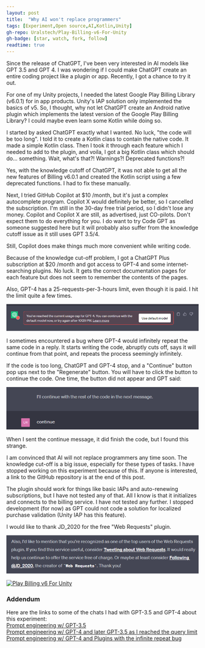 ```yaml
---
layout: post
title:  "Why AI won't replace programmers"
tags: [Experiment,Open source,AI,Kotlin,Unity]
gh-repo: Uralstech/Play-Billing-v6-For-Unity
gh-badge: [star, watch, fork, follow]
readtime: true
---
```


Since the release of ChatGPT, I've been very interested in AI models like GPT 3.5 and GPT 4. I was wondering if I could make ChatGPT create an entire coding project like a plugin or app. Recently, I got a chance to try it out.
<!--more-->

For one of my Unity projects, I needed the latest Google Play Billing Library (v6.0.1) for in app products. Unity's IAP solution only implemented the basics of v5. So, I thought, why not let ChatGPT create an Android native plugin which implements the latest version of the Google Play Billing Library? I could maybe even learn some Kotlin while doing so.

I started by asked ChatGPT exactly what I wanted. No luck, "the code will be too long". I told it to create a Kotlin class to contain the native code. It made a simple Kotlin class. Then I took it through each feature which I needed to add to the plugin, and voila, I got a big Kotlin class which should do... something. Wait, what's that?! Warnings?! Deprecated functions?!

Yes, with the knowledge cutoff of ChatGPT, it was not able to get all the new features of Billing v6.0.1 and created the Kotlin script using a few deprecated functions. I had to fix these manually.

Next, I tried GitHub Copilot at $10 /month, but it's just a complex autocomplete program. Copilot X would definitely be better, so I cancelled the subscription. I'm still in the 30-day free trial period, so I didn't lose any money. Copilot and Copilot X are still, as advertised, just CO-pilots. Don't expect them to do everything for you. I do want to try Code GPT as someone suggested here but it will probably also suffer from the knowledge cutoff issue as it still uses GPT 3.5/4.

Still, Copilot does make things much more convenient while writing code.

Because of the knowledge cut-off problem, I got a ChatGPT Plus subscription at $20 /month and got access to GPT-4 and some internet-searching plugins. No luck. It gets the correct documentation pages for each feature but does not seem to remember the contents of the pages.

Also, GPT-4 has a 25-requests-per-3-hours limit, even though it is paid. I hit the limit quite a few times.

![GPT-4 saying "You've reached the current usage cap for GPT-4. You can continue with the default model now, or try again after 10:29 PM."](/assets/img/2023-07-07-Coding-With-GPT/1.png)

I sometimes encountered a bug where GPT-4 would infinitely repeat the same code in a reply. It starts writing the code, abruptly cuts off, says it will continue from that point, and repeats the process seemingly infinitely.

If the code is too long, ChatGPT and GPT-4 stop, and a "Continue" button pop ups next to the "Regenerate" button. You will have to click the button to continue the code. One time, the button did not appear and GPT said:

![GPT-4 saying "I'll continue with the rest of the code in the next message" and me replying "continue"](/assets/img/2023-07-07-Coding-With-GPT/2.png)

When I sent the continue message, it did finish the code, but I found this strange.

I am convinced that AI will not replace programmers any time soon. The knowledge cut-off is a big issue, especially for these types of tasks. I have stopped working on this experiment because of this. If anyone is interested, a link to the GitHub repository is at the end of this post.

The plugin should work for things like basic IAPs and auto-renewing subscriptions, but I have not tested any of that. All I know is that it initializes and connects to the billing service. I have not tested any further. I stopped development (for now) as GPT could not code a solution for localized purchase validation (Unity IAP has this feature).

I would like to thank JD_2020 for the free "Web Requests" plugin.

![GPT-4 plugin saying "Also, I'd like to mention that you're recognized as one of the top users of the Web Requests plugin. If you find this service useful, consider Tweeting about Web Requests. It would really help us continue to offer the service free of charge. Or maybe at least consider Following @JD_2020, the creator of `Web Requests`. Thank you!"](/assets/img/2023-07-07-Coding-With-GPT/3.png)

[![Play Billing v6 For Unity](https://img.shields.io/badge/Play_Billing_v6_For_Unity-black?style=for-the-badge&logo=github&color=FFFFFF&logoColor=000000)](https://github.com/Uralstech/Play-Billing-v6-For-Unity)

### Addendum
Here are the links to some of the chats I had with GPT-3.5 and GPT-4 about this experiment:\
[Prompt engineering w/ GPT-3.5](https://chat.openai.com/share/2eb8d013-4b28-4466-9314-d97a4157c10a) \
[Prompt engineering w/ GPT-4 and later GPT-3.5 as I reached the query limit](https://chat.openai.com/share/345ee174-23ab-4250-b2fa-404488a1dd4d) \
[Prompt engineering w/ GPT-4 and Plugins with the infinite repeat bug](https://chat.openai.com/share/d0f04d33-2f17-4c17-8bd6-26e99590caf1)